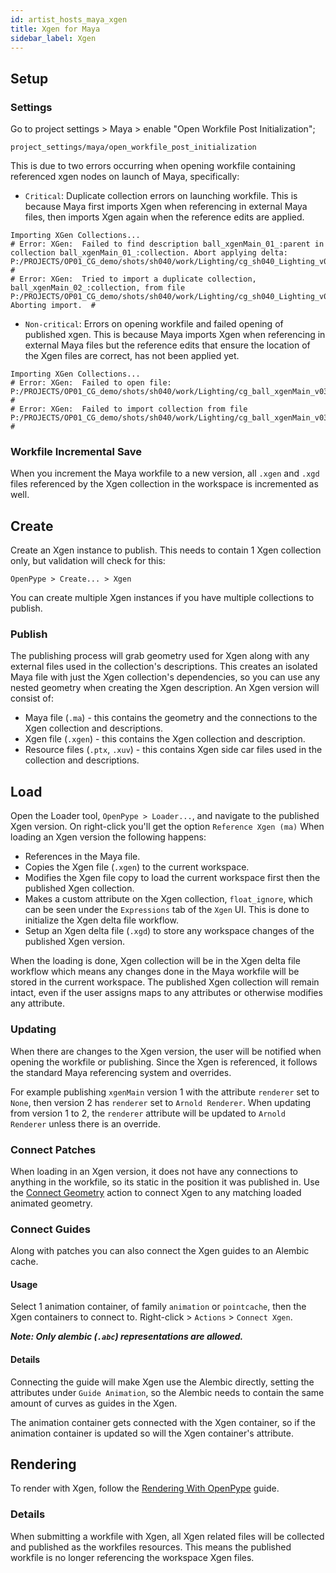 ```yaml
---
id: artist_hosts_maya_xgen
title: Xgen for Maya
sidebar_label: Xgen
---
```


## Setup

### Settings

Go to project settings > Maya > enable "Open Workfile Post Initialization";

`project_settings/maya/open_workfile_post_initialization`

This is due to two errors occurring when opening workfile containing referenced xgen nodes on launch of Maya, specifically:

- ``Critical``: Duplicate collection errors on launching workfile. This is because Maya first imports Xgen when referencing in external Maya files, then imports Xgen again when the reference edits are applied.
```
Importing XGen Collections...
# Error: XGen:  Failed to find description ball_xgenMain_01_:parent in collection ball_xgenMain_01_:collection. Abort applying delta: P:/PROJECTS/OP01_CG_demo/shots/sh040/work/Lighting/cg_sh040_Lighting_v001__ball_xgenMain_01___collection.xgen  #
# Error: XGen:  Tried to import a duplicate collection, ball_xgenMain_02_:collection, from file P:/PROJECTS/OP01_CG_demo/shots/sh040/work/Lighting/cg_sh040_Lighting_v001__ball_xgenMain_02___collection.xgen. Aborting import.  #
```
- ``Non-critical``: Errors on opening workfile and failed opening of published xgen. This is because Maya imports Xgen when referencing in external Maya files but the reference edits that ensure the location of the Xgen files are correct, has not been applied yet.
```
Importing XGen Collections...
# Error: XGen:  Failed to open file: P:/PROJECTS/OP01_CG_demo/shots/sh040/work/Lighting/cg_ball_xgenMain_v035__ball_rigMain_01___collection.xgen  #
# Error: XGen:  Failed to import collection from file P:/PROJECTS/OP01_CG_demo/shots/sh040/work/Lighting/cg_ball_xgenMain_v035__ball_rigMain_01___collection.xgen  #
```

### Workfile Incremental Save

When you increment the Maya workfile to a new version, all `.xgen` and `.xgd` files referenced by the Xgen collection in the workspace is incremented as well.

## Create

Create an Xgen instance to publish. This needs to contain 1 Xgen collection only, but validation will check for this:

`OpenPype > Create... > Xgen`

You can create multiple Xgen instances if you have multiple collections to publish.

### Publish

The publishing process will grab geometry used for Xgen along with any external files used in the collection's descriptions. This creates an isolated Maya file with just the Xgen collection's dependencies, so you can use any nested geometry when creating the Xgen description. An Xgen version will consist of:

- Maya file (`.ma`) - this contains the geometry and the connections to the Xgen collection and descriptions.
- Xgen file (`.xgen`) - this contains the Xgen collection and description.
- Resource files (`.ptx`, `.xuv`) - this contains Xgen side car files used in the collection and descriptions.

## Load

Open the Loader tool, `OpenPype > Loader...`, and navigate to the published Xgen version. On right-click you'll get the option `Reference Xgen (ma)`
When loading an Xgen version the following happens:

- References in the Maya file.
- Copies the Xgen file (`.xgen`) to the current workspace.
- Modifies the Xgen file copy to load the current workspace first then the published Xgen collection.
- Makes a custom attribute on the Xgen collection, `float_ignore`, which can be seen under the `Expressions` tab of the `Xgen` UI. This is done to initialize the Xgen delta file workflow.
- Setup an Xgen delta file (`.xgd`) to store any workspace changes of the published Xgen version.

When the loading is done, Xgen collection will be in the Xgen delta file workflow which means any changes done in the Maya workfile will be stored in the current workspace. The published Xgen collection will remain intact, even if the user assigns maps to any attributes or otherwise modifies any attribute.

### Updating

When there are changes to the Xgen version, the user will be notified when opening the workfile or publishing. Since the Xgen is referenced, it follows the standard Maya referencing system and overrides.

For example publishing `xgenMain` version 1 with the attribute `renderer` set to `None`, then version 2 has `renderer` set to `Arnold Renderer`. When updating from version 1 to 2, the `renderer` attribute will be updated to `Arnold Renderer` unless there is an override.

### Connect Patches

When loading in an Xgen version, it does not have any connections to anything in the workfile, so its static in the position it was published in. Use the [Connect Geometry](artist_hosts_maya#connect-geometry) action to connect Xgen to any matching loaded animated geometry.

### Connect Guides

Along with patches you can also connect the Xgen guides to an Alembic cache.

#### Usage

Select 1 animation container, of family `animation` or `pointcache`, then the Xgen containers to connect to. Right-click > `Actions` > `Connect Xgen`.

***Note: Only alembic (`.abc`) representations are allowed.***

#### Details

Connecting the guide will make Xgen use the Alembic directly, setting the attributes under `Guide Animation`, so the Alembic needs to contain the same amount of curves as guides in the Xgen.

The animation container gets connected with the Xgen container, so if the animation container is updated so will the Xgen container's attribute.

## Rendering

To render with Xgen, follow the [Rendering With OpenPype](artist_hosts_maya#rendering-with-openpype) guide.

### Details

When submitting a workfile with Xgen, all Xgen related files will be collected and published as the workfiles resources. This means the published workfile is no longer referencing the workspace Xgen files.
